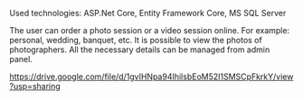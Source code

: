 Used technologies: ASP.Net Core, Entity Framework Core, MS SQL Server

The user can order a photo session or a video session online. For example: personal, wedding, banquet, etc.
It is possible to view the photos of photographers.
All the necessary details can be managed from admin panel.

https://drive.google.com/file/d/1gvIHNpa94IhilsbEoM52I1SMSCpFkrkY/view?usp=sharing
